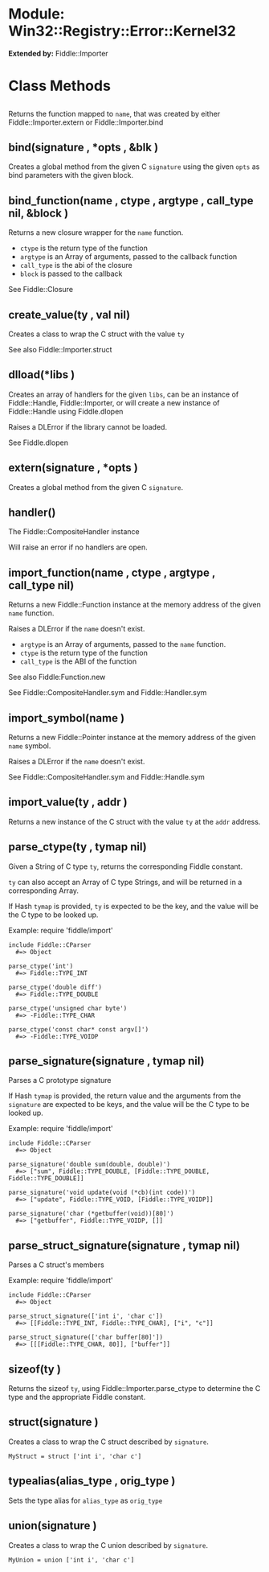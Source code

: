 # Module: Win32::Registry::Error::Kernel32
  
**Extended by:** Fiddle::Importer
    



# Class Methods
## [](name ) [](#method-c-[])
Returns the function mapped to `name`, that was created by either
Fiddle::Importer.extern or Fiddle::Importer.bind
## bind(signature , *opts , &blk ) [](#method-c-bind)
Creates a global method from the given C `signature` using the given `opts` as
bind parameters with the given block.
## bind_function(name , ctype , argtype , call_type nil, &block ) [](#method-c-bind_function)
Returns a new closure wrapper for the `name` function.

*   `ctype` is the return type of the function
*   `argtype` is an Array of arguments, passed to the callback function
*   `call_type` is the abi of the closure
*   `block` is passed to the callback

See Fiddle::Closure
## create_value(ty , val nil) [](#method-c-create_value)
Creates a class to wrap the C struct with the value `ty`

See also Fiddle::Importer.struct
## dlload(*libs ) [](#method-c-dlload)
Creates an array of handlers for the given `libs`, can be an instance of
Fiddle::Handle, Fiddle::Importer, or will create a new instance of
Fiddle::Handle using Fiddle.dlopen

Raises a DLError if the library cannot be loaded.

See Fiddle.dlopen
## extern(signature , *opts ) [](#method-c-extern)
Creates a global method from the given C `signature`.
## handler() [](#method-c-handler)
The Fiddle::CompositeHandler instance

Will raise an error if no handlers are open.
## import_function(name , ctype , argtype , call_type nil) [](#method-c-import_function)
Returns a new Fiddle::Function instance at the memory address of the given
`name` function.

Raises a DLError if the `name` doesn't exist.

*   `argtype` is an Array of arguments, passed to the `name` function.
*   `ctype` is the return type of the function
*   `call_type` is the ABI of the function

See also Fiddle:Function.new

See Fiddle::CompositeHandler.sym and Fiddle::Handler.sym
## import_symbol(name ) [](#method-c-import_symbol)
Returns a new Fiddle::Pointer instance at the memory address of the given
`name` symbol.

Raises a DLError if the `name` doesn't exist.

See Fiddle::CompositeHandler.sym and Fiddle::Handle.sym
## import_value(ty , addr ) [](#method-c-import_value)
Returns a new instance of the C struct with the value `ty` at the `addr`
address.
## parse_ctype(ty , tymap nil) [](#method-c-parse_ctype)
Given a String of C type `ty`, returns the corresponding Fiddle constant.

`ty` can also accept an Array of C type Strings, and will be returned in a
corresponding Array.

If Hash `tymap` is provided, `ty` is expected to be the key, and the value
will be the C type to be looked up.

Example:
    require 'fiddle/import'

    include Fiddle::CParser
      #=> Object

    parse_ctype('int')
      #=> Fiddle::TYPE_INT

    parse_ctype('double diff')
      #=> Fiddle::TYPE_DOUBLE

    parse_ctype('unsigned char byte')
      #=> -Fiddle::TYPE_CHAR

    parse_ctype('const char* const argv[]')
      #=> -Fiddle::TYPE_VOIDP
## parse_signature(signature , tymap nil) [](#method-c-parse_signature)
Parses a C prototype signature

If Hash `tymap` is provided, the return value and the arguments from the
`signature` are expected to be keys, and the value will be the C type to be
looked up.

Example:
    require 'fiddle/import'

    include Fiddle::CParser
      #=> Object

    parse_signature('double sum(double, double)')
      #=> ["sum", Fiddle::TYPE_DOUBLE, [Fiddle::TYPE_DOUBLE, Fiddle::TYPE_DOUBLE]]

    parse_signature('void update(void (*cb)(int code))')
      #=> ["update", Fiddle::TYPE_VOID, [Fiddle::TYPE_VOIDP]]

    parse_signature('char (*getbuffer(void))[80]')
      #=> ["getbuffer", Fiddle::TYPE_VOIDP, []]
## parse_struct_signature(signature , tymap nil) [](#method-c-parse_struct_signature)
Parses a C struct's members

Example:
    require 'fiddle/import'

    include Fiddle::CParser
      #=> Object

    parse_struct_signature(['int i', 'char c'])
      #=> [[Fiddle::TYPE_INT, Fiddle::TYPE_CHAR], ["i", "c"]]

    parse_struct_signature(['char buffer[80]'])
      #=> [[[Fiddle::TYPE_CHAR, 80]], ["buffer"]]
## sizeof(ty ) [](#method-c-sizeof)
Returns the sizeof `ty`, using Fiddle::Importer.parse_ctype to determine the C
type and the appropriate Fiddle constant.
## struct(signature ) [](#method-c-struct)
Creates a class to wrap the C struct described by `signature`.

    MyStruct = struct ['int i', 'char c']
## typealias(alias_type , orig_type ) [](#method-c-typealias)
Sets the type alias for `alias_type` as `orig_type`
## union(signature ) [](#method-c-union)
Creates a class to wrap the C union described by `signature`.

    MyUnion = union ['int i', 'char c']

